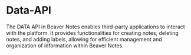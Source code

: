 # Data-API
The DATA API in Beaver Notes enables third-party applications to interact with the platform. It provides functionalities for creating notes, deleting notes, and adding labels, allowing for efficient management and organization of information within Beaver Notes.
